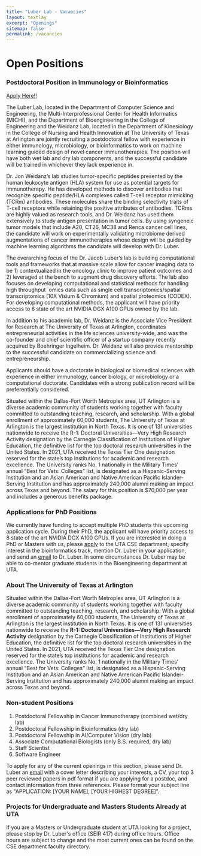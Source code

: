 ```yaml
---
title: "Luber Lab - Vacancies"
layout: textlay
excerpt: "Openings"
sitemap: false
permalink: /vacancies
---
```


# Open Positions

### Postdoctoral Position in Immunology or Bioinformatics
[Apply Here!!](https://uta.peopleadmin.com/postings/16133)

The Luber Lab, located in the Department of Computer Science and Engineering, the Multi-Interprofessional Center for Health Informatics (MICHI), and the Department of Bioengineering in the College of Engineering and the Weidanz Lab, located in the Department of Kinesiology in the College of Nursing and Health Innovation at The University of Texas at Arlington are jointly recruiting a postdoctoral fellow with experience in either immunology, microbiology, or bioinformatics to work on machine learning guided design of novel cancer immunotherapies. The position will have both wet lab and dry lab components, and the successful candidate will be trained in whichever they lack experience in.

Dr. Jon Weidanz’s lab studies tumor-specific peptides presented by the human leukocyte antigen (HLA) system for use as potential targets for immunotherapy. He has developed methods to discover antibodies that recognize specific peptide/HLA complexes called T-cell receptor mimicking (TCRm) antibodies. These molecules share the binding selectivity traits of T-cell receptors while retaining the positive attributes of antibodies. TCRms are highly valued as research tools, and Dr. Weidanz has used them extensively to study antigen presentation in tumor cells. By using syngeneic tumor models that include A20, CT26, MC38 and Renca cancer cell lines, the candidate will work on experimentally validating microbiome derived augmentations of cancer immunotherapies whose design will be guided by machine learning algorithms the candidate will develop with Dr. Luber.

The overarching focus of the Dr. Jacob Luber’s lab is building computational tools and frameworks that at massive scale allow for cancer imaging data to be 1) contextualized in the oncology clinic to improve patient outcomes and 2) leveraged at the bench to augment drug discovery efforts. The lab also focuses on developing computational and statistical methods for handling high throughput `omics data such as single cell transcriptomics/spatial transcriptomics (10X Visium & Chromium) and spatial proteomics (CODEX). For developing computational methods, the applicant will have priority access to 8 state of the art NVIDIA DGX A100 GPUs owned by the lab.

In addition to his academic lab, Dr. Weidanz is the Associate Vice President for Research at The University of Texas at Arlington, coordinates entrepreneurial activities in the life sciences university-wide, and was the co-founder and chief scientific officer of a startup company recently acquired by Boehringer Ingelheim. Dr. Weidanz will also provide mentorship to the successful candidate on commercializing science and entrepreneurship.

Applicants should have a doctorate in biological or biomedical sciences with experience in either immunology, cancer biology, or microbiology or a computational doctorate. Candidates with a strong publication record will be preferentially considered.

Situated within the Dallas-Fort Worth Metroplex area, UT Arlington is a diverse academic community of students working together with faculty committed to outstanding teaching, research, and scholarship. With a global enrollment of approximately 60,000 students, The University of Texas at Arlington is the largest institution in North Texas. It is one of 131 universities nationwide to receive the R-1: Doctoral Universities—Very High Research Activity designation by the Carnegie Classification of Institutions of Higher Education, the definitive list for the top doctoral research universities in the United States. In 2021, UTA received the Texas Tier One designation reserved for the state’s top institutions for academic and research excellence. The University ranks No. 1 nationally in the Military Times’ annual “Best for Vets: Colleges” list, is designated as a Hispanic-Serving Institution and an Asian American and Native American Pacific Islander-Serving Institution and has approximately 240,000 alumni making an impact across Texas and beyond.
The salary for this position is $70,000 per year and includes a generous benefits package.


### Applications for PhD Positions
We currently have funding to accept multiple PhD students this upcoming
application cycle.
During their PhD, the applicant will have priority access to 8 state of the art NVIDIA DGX A100 GPUs.
If you are interested in doing a PhD or Masters with us, please [apply](https://www.uta.edu/admissions/apply/graduate) to
the UTA CSE department, specify interest in the bioinformatics track, mention
Dr. Luber in your application, and send an [email](mailto:jacob.luber@uta.edu) to Dr. Luber. In some
circumstances Dr. Luber may be able to co-mentor graduate students in the
Bioengineering department at UTA.

### About The University of Texas at Arlington
Situated within the Dallas-Fort Worth Metroplex area, UT Arlington is a diverse academic community of students working together with faculty committed to outstanding teaching, research, and scholarship. With a global enrollment of approximately 60,000 students, The University of Texas at Arlington is the largest institution in North Texas. It is one of 131 universities nationwide to receive the **R-1: Doctoral Universities—Very High Research Activity** designation by the Carnegie Classification of Institutions of Higher Education, the definitive list for the top doctoral research universities in the United States. In 2021, UTA received the Texas Tier One designation reserved for the state’s top institutions for academic and research excellence. The University ranks No. 1 nationally in the Military Times’ annual “Best for Vets: Colleges” list, is designated as a Hispanic-Serving Institution and an Asian American and Native American Pacific Islander-Serving Institution and has approximately 240,000 alumni making an impact across Texas and beyond.

### Non-student Positions

1. Postdoctoral Fellowship in Cancer Immunotherapy (combined wet/dry lab)
2. Postdoctoral Fellowship in Bioinformatics (dry lab)
3. Postdoctoral Fellowship in AI/Computer Vision (dry lab)
4. Associate Computational Biologists (only B.S. required, dry lab)
5. Staff Scientist
6. Software Engineer

To apply for any of the current openings in this section, please send Dr. Luber an
[email](mailto:jacob.luber@uta.edu) with a cover letter describing your
interests, a CV, your top 3 peer reviewed papers in pdf format if you are
applying for a postdoc, and contact
information from three references. Please format your subject line as
"APPLICATION: [YOUR NAME], [YOUR HIGHEST DEGREE]".

### Projects for Undergraduate and Masters Students Already at UTA
If you are a Masters or Undergraduate student at UTA looking for a project, please stop by Dr. Luber's office (SEIR 417) during office hours. Office hours are subject to change and the most current ones can be found on the CSE department faculty directory.



